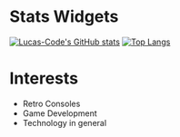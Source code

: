 # Stats Widgets
[![Lucas-Code's GitHub stats](https://github-readme-stats.vercel.app/api?username=Lucas-Code27&theme=dark)](https://github.com/anuraghazra/github-readme-stats)
[![Top Langs](https://github-readme-stats.vercel.app/api/top-langs/?username=Lucas-Code27&langs_count=4&hide=mathematica,pug&theme=dark)](https://github.com/anuraghazra/github-readme-stats)

# Interests
- Retro Consoles
- Game Development
- Technology in general

<!--
**Lucas-Code27/Lucas-Code27** is a ✨ _special_ ✨ repository because its `README.md` (this file) appears on your GitHub profile.

Here are some ideas to get you started:

- 🔭 I’m currently working on ...
- 🌱 I’m currently learning ...
- 👯 I’m looking to collaborate on ...
- 🤔 I’m looking for help with ...
- 💬 Ask me about ...
- 📫 How to reach me: ...
- 😄 Pronouns: ...
- ⚡ Fun fact: ...
-->

